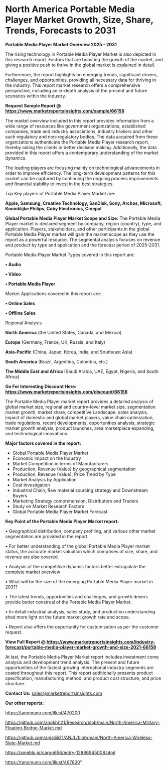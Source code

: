 # North America Portable Media Player Market Growth, Size, Share, Trends, Forecasts to 2031

<Strong> Portable Media Player Market Overview 2025 - 2031</strong>

The rising technology in Portable Media Player Market is also depicted in this research report. Factors that are boosting the growth of the market, and giving a positive push to thrive in the global market is explained in detail.

Furthermore, the report highlights on emerging trends, significant drivers, challenges, and opportunities, providing all necessary data for thriving in the industry. This report market research offers a comprehensive perspective, including an in-depth analysis of the present and future scenarios within the industry.

<strong>Request Sample Report @ <a href=https://www.marketreportsinsights.com/sample/66158>https://www.marketreportsinsights.com/sample/66158</a></strong>

The market overview included in this report provides information from a wide range of resources like government organizations, established companies, trade and industry associations, industry brokers and other such regulatory and non-regulatory bodies. The data acquired from these organizations authenticate the Portable Media Player research report, thereby aiding the clients in better decision making. Additionally, the data provided in this report offers a contemporary understanding of the market dynamics.

The leading players are focusing mainly on technological advancements in order to improve efficiency. The long-term development patterns for this market can be captured by continuing the ongoing process improvements and financial stability to invest in the best strategies.

Top Key players of Portable Media Player Market are:

<strong>Apple, Samsung, Creative Technology, SanDisk, Sony, Archos, Microsoft, Koninklijke Philips, Coby Electronics, Cinepal</strong>

<strong><b>Global Portable Media Player Market Scope and Size:</b></strong>
The Portable Media Player market is declared segment by company, region (country), type, and application. Players, stakeholders, and other participants in the global Portable Media Player market will gain the market scope as they use the report as a powerful resource. The segmental analysis focuses on revenue and product by type and application and the forecast period of 2025-2031.

Portable Media Player Market Types covered in this report are:

<strong>• Audio

• Video

• Portable Media Player</strong>

Market Applications covered in this report are:

<strong>• Online Sales

• Offline Sales</strong> 

Regional Analysis

<strong>North America</strong> (the United States, Canada, and Mexico)

<strong>Europe</strong> (Germany, France, UK, Russia, and Italy)

<strong>Asia-Pacific</strong> (China, Japan, Korea, India, and Southeast Asia)

<strong>South America</strong> (Brazil, Argentina, Colombia, etc.)

<strong>The Middle East and Africa</strong> (Saudi Arabia, UAE, Egypt, Nigeria, and South Africa)

<strong>Go For Interesting Discount Here: <a href=https://www.marketreportsinsights.com/discount/66158>https://www.marketreportsinsights.com/discount/66158</a></strong>

The Portable Media Player market report provides a detailed analysis of global market size, regional and country-level market size, segmentation market growth, market share, competitive Landscape, sales analysis, impact of domestic and global market players, value chain optimization, trade regulations, recent developments, opportunities analysis, strategic market growth analysis, product launches, area marketplace expanding, and technological innovations.

<strong><b>Major factors covered in the report:</b></strong>
<ul>
  <li>Global Portable Media Player Market </li>
  <li>Economic Impact on the Industry</li>
  <li>Market Competition in terms of Manufacturers</li>
  <li>Production, Revenue (Value) by geographical segmentation</li>
  <li>Production, Revenue (Value), Price Trend by Type</li>
  <li>Market Analysis by Application</li>
  <li>Cost Investigation</li>
  <li>Industrial Chain, Raw material sourcing strategy and Downstream Buyers</li>
  <li>Marketing Strategy comprehension, Distributors and Traders</li>
  <li>Study on Market Research Factors</li>
  <li>Global Portable Media Player Market Forecast</li>
</ul>

<strong><b>Key Point of the Portable Media Player Market report:</b></strong>

• Geographical distribution, company profiling, and various other market segmentation are provided in the report.

• For better understanding of the global Portable Media Player market status, the accurate market valuation which comprises of size, share, and revenue are also covered.

• Analysis of the competitive dynamic factors better extrapolate the complete market overview

• What will be the size of the emerging Portable Media Player market in 2031?

• The latest trends, opportunities and challenges, and growth drivers provide better construal of the Portable Media Player Market.

• In-detail industrial analysis, sales study, and production understanding shed more light on the future market growth rate and scope.

• Report also offers the opportunity for customization as per the customer request.

<strong><b>View Full Report @ <a href=https://www.marketreportsinsights.com/industry-forecast/portable-media-player-market-growth-and-size-2021-66158>https://www.marketreportsinsights.com/industry-forecast/portable-media-player-market-growth-and-size-2021-66158</a></b></strong>


At last, the Portable Media Player Market report includes investment come analysis and development trend analysis. The present and future opportunities of the fastest growing international industry segments are coated throughout this report. This report additionally presents product specification, manufacturing method, and product cost structure, and price structure.

<strong>Contact Us:</strong>
sales@marketreportsinsights.com

<strong>Our other reports:</strong>

<a href=https://tanomuno.com/illust/470200>https://tanomuno.com/illust/470200</a>

<a href=https://github.com/anokhi121/Research/blob/main/North-America-Military-Floating-Bridge-Market.md>https://github.com/anokhi121/Research/blob/main/North-America-Military-Floating-Bridge-Market.md</a>

<a href=https://github.com/anjaliiii21/ANJL/blob/main/North-America-Wireless-Slate-Market.md>https://github.com/anjaliiii21/ANJL/blob/main/North-America-Wireless-Slate-Market.md</a>

<a href=https://ameblo.jp/cargo656/entry-12886945008.html>https://ameblo.jp/cargo656/entry-12886945008.html</a>

<a href=https://tanomuno.com/illust/467820>https://tanomuno.com/illust/467820</a>"
